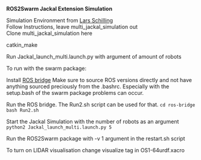 **ROS2Swarm Jackal Extension Simulation**

Simulation Environment from [Lars Schilling](https://github.com/l-schilling/multi_jackal_simulation_rob)   
Follow Instructions, leave multi_jackal_simulation out     
Clone multi_jackal_simulation here       

catkin_make   

Run Jackal_launch_multi.launch.py with argument of amount of robots



To run with the swarm package:

Install [ROS bridge](https://github.com/ros2/ros1_bridge)
Make sure to source ROS versions directly and not have anything sourced preciously from the .bashrc. Especially with the setup.bash of the swarm package problems can occur.

Run the ROS bridge. The Run2.sh script can be used for that.
```cd ros-bridge bash Run2.sh```

Start the Jackal Simulation with the number of robots as an argument    
``python2 Jackal_launch_multi.launch.py 5``

Run the ROS2Swarm package with -v 1 argument in the restart.sh script

To turn on LIDAR visualisation change visualize tag in OS1-64urdf.xacro
